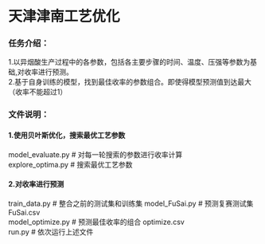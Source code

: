 # 天津津南工艺优化
### 任务介绍：
1.以异烟酸生产过程中的各参数，包括各主要步骤的时间、温度、压强等参数为基础,对收率进行预测。   
2.基于自身训练的模型，找到最佳收率的参数组合。即使得模型预测值到达最大（收率不能超过1）


### 文件说明：
#### 1.使用贝叶斯优化，搜索最优工艺参数  
model_evaluate.py # 对每一轮搜索的参数进行收率计算   
explore_optima.py # 搜索最优工艺参数 

#### 2.对收率进行预测   
train_data.py  # 整合之前的测试集和训练集 
model_FuSai.py # 预测复赛测试集 FuSai.csv   
model_optimize.py # 预测最佳收率的组合 optimize.csv   
run.py # 依次运行上述文件 
